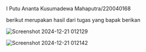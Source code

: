 I Putu Ananta Kusumadewa Mahaputra/220040168


berikut merupakan hasil dari tugas yang bapak berikan


![Screenshot 2024-12-21 012129](https://github.com/user-attachments/assets/a66af91b-14c5-4fe4-8be3-243585f693dd)




![Screenshot 2024-12-21 012142](https://github.com/user-attachments/assets/1a91a3fd-2792-49cc-8d8b-21bea17ae61a)
